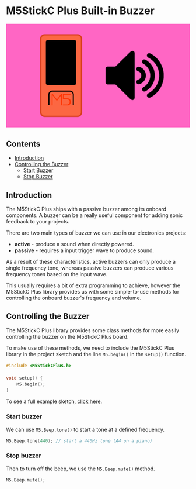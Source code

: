 # M5StickC Plus Built-in Buzzer

![](images/Thumbnail_M5Stick_Buzzer.png)

## Contents

- [Introduction](#introduction)
- [Controlling the Buzzer](#controlling-the-buzzer)
    - [Start Buzzer](#start-buzzer)
    - [Stop Buzzer](#stop-buzzer)

## Introduction
The M5StickC Plus ships with a passive buzzer among its onboard components. A buzzer can be a really useful component for adding sonic feedback to your projects. 

There are two main types of buzzer we can use in our electronics projects:

- **active** - produce a sound when directly powered.
- **passive** - requires a input trigger wave to produce sound.

As a result of these characteristics, active buzzers can only produce a single frequency tone, whereas passive buzzers can produce various frequency tones based on the input wave.

This usually requires a bit of extra programming to achieve, however the M5StickC Plus library provides us with some simple-to-use methods for controlling the onboard buzzer's frequency and volume.

## Controlling the Buzzer
The M5StickC Plus library provides some class methods for more easily controlling the buzzer on the M5StickC Plus board.

To make use of these methods, we need to include the M5StickC Plus library in the project sketch and the line <code>M5.begin()</code> in the <code>setup()</code> function.

``` cpp
#include <M5StickCPlus.h>

void setup() {
    M5.begin();
}
```

To see a full example sketch, [click here](M5_Buzzer_Beep/M5_Buzzer_Beep.ino).

### Start buzzer
We can  use <code>M5.Beep.tone()</code> to start a tone at a defined frequency.

``` cpp
M5.Beep.tone(440); // start a 440Hz tone (A4 on a piano)
```

### Stop buzzer
Then to turn off the beep, we use the <code>M5.Beep.mute()</code> method.

``` cpp
M5.Beep.mute();
```